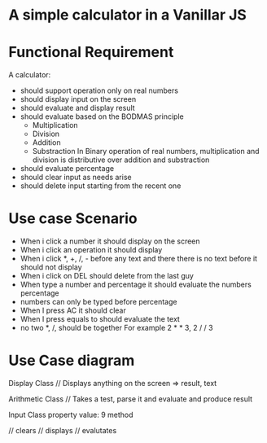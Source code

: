 # A simple calculator in a Vanillar JS

# Functional Requirement

A calculator:
- should support operation only on real numbers
- should display input on the screen
- should evaluate and display result
- should evaluate based on the BODMAS principle
    - Multiplication
    - Division
    - Addition
    - Substraction
  In Binary operation of real numbers, multiplication and division is
  distributive over addition and substraction
- should evaluate percentage
- should clear input as needs arise
- should delete input starting from the recent one

# Use case Scenario

- When i click a number it should display on the screen
- When i click an operation it should display
- When i click *, +, /, - before any text and there there is no text before it should not display
- When i click on DEL should delete from the last guy
- When type a number and percentage it should evaluate the numbers percentage
- numbers can only be typed before percentage
- When I press AC it should clear
- When I press equals to should evaluate the text
- no two *, /, should be together
  For example 2 * * 3, 2 / / 3

# Use Case diagram


Display Class
// Displays anything on the screen => result, text

Arithmetic Class
// Takes a test, parse it and evaluate and produce result

Input Class
property
    value: 9
method

// clears 
// displays
// evalutates 
